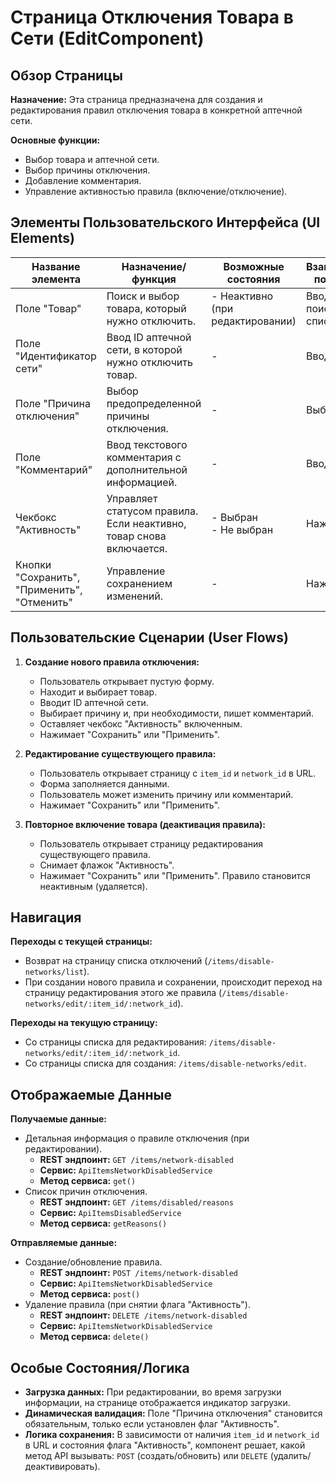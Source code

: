 # Страница Отключения Товара в Сети (EditComponent)

## Обзор Страницы

**Назначение:** Эта страница предназначена для создания и редактирования правил отключения товара в конкретной аптечной сети.

**Основные функции:**
-   Выбор товара и аптечной сети.
-   Выбор причины отключения.
-   Добавление комментария.
-   Управление активностью правила (включение/отключение).

## Элементы Пользовательского Интерфейса (UI Elements)

| Название элемента | Назначение/функция | Возможные состояния | Взаимодействие пользователя |
| --- | --- | --- | --- |
| Поле "Товар" | Поиск и выбор товара, который нужно отключить. | - Неактивно (при редактировании) | Ввод текста для поиска, выбор из списка. |
| Поле "Идентификатор сети" | Ввод ID аптечной сети, в которой нужно отключить товар. | - | Ввод числа. |
| Поле "Причина отключения" | Выбор предопределенной причины отключения. | - | Выбор из списка. |
| Поле "Комментарий" | Ввод текстового комментария с дополнительной информацией. | - | Ввод текста. |
| Чекбокс "Активность" | Управляет статусом правила. Если неактивно, товар снова включается. | - Выбран<br>- Не выбран | Нажатие. |
| Кнопки "Сохранить", "Применить", "Отменить" | Управление сохранением изменений. | - | Нажатие. |

## Пользовательские Сценарии (User Flows)

1.  **Создание нового правила отключения:**
    -   Пользователь открывает пустую форму.
    -   Находит и выбирает товар.
    -   Вводит ID аптечной сети.
    -   Выбирает причину и, при необходимости, пишет комментарий.
    -   Оставляет чекбокс "Активность" включенным.
    -   Нажимает "Сохранить" или "Применить".

2.  **Редактирование существующего правила:**
    -   Пользователь открывает страницу с `item_id` и `network_id` в URL.
    -   Форма заполняется данными.
    -   Пользователь может изменить причину или комментарий.
    -   Нажимает "Сохранить" или "Применить".

3.  **Повторное включение товара (деактивация правила):**
    -   Пользователь открывает страницу редактирования существующего правила.
    -   Снимает флажок "Активность".
    -   Нажимает "Сохранить" или "Применить". Правило становится неактивным (удаляется).

## Навигация

**Переходы с текущей страницы:**
-   Возврат на страницу списка отключений (`/items/disable-networks/list`).
-   При создании нового правила и сохранении, происходит переход на страницу редактирования этого же правила (`/items/disable-networks/edit/:item_id/:network_id`).

**Переходы на текущую страницу:**
-   Со страницы списка для редактирования: `/items/disable-networks/edit/:item_id/:network_id`.
-   Со страницы списка для создания: `/items/disable-networks/edit`.

## Отображаемые Данные

**Получаемые данные:**
-   Детальная информация о правиле отключения (при редактировании).
    -   **REST эндпоинт:** `GET /items/network-disabled`
    -   **Сервис:** `ApiItemsNetworkDisabledService`
    -   **Метод сервиса:** `get()`
-   Список причин отключения.
    -   **REST эндпоинт:** `GET /items/disabled/reasons`
    -   **Сервис:** `ApiItemsDisabledService`
    -   **Метод сервиса:** `getReasons()`

**Отправляемые данные:**
-   Создание/обновление правила.
    -   **REST эндпоинт:** `POST /items/network-disabled`
    -   **Сервис:** `ApiItemsNetworkDisabledService`
    -   **Метод сервиса:** `post()`
-   Удаление правила (при снятии флага "Активность").
    -   **REST эндпоинт:** `DELETE /items/network-disabled`
    -   **Сервис:** `ApiItemsNetworkDisabledService`
    -   **Метод сервиса:** `delete()`

## Особые Состояния/Логика

-   **Загрузка данных:** При редактировании, во время загрузки информации, на странице отображается индикатор загрузки.
-   **Динамическая валидация:** Поле "Причина отключения" становится обязательным, только если установлен флаг "Активность".
-   **Логика сохранения:** В зависимости от наличия `item_id` и `network_id` в URL и состояния флага "Активность", компонент решает, какой метод API вызывать: `POST` (создать/обновить) или `DELETE` (удалить/деактивировать).
